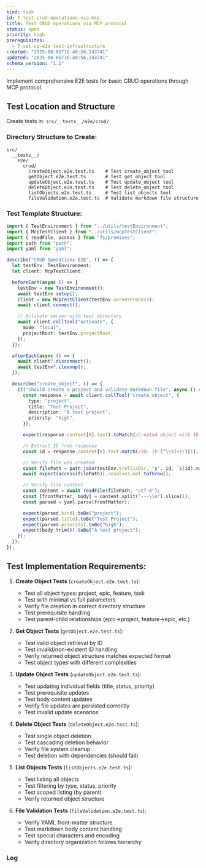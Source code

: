 ```yaml
---
kind: task
id: T-test-crud-operations-via-mcp
title: Test CRUD operations via MCP protocol
status: open
priority: high
prerequisites:
  - T-set-up-e2e-test-infrastructure
created: "2025-08-05T16:40:56.243741"
updated: "2025-08-05T16:40:56.243741"
schema_version: "1.1"
---
```


Implement comprehensive E2E tests for basic CRUD operations through MCP protocol.

## Test Location and Structure

Create tests in: `src/__tests__/e2e/crud/`

### Directory Structure to Create:

```
src/
  __tests__/
    e2e/
      crud/
        createObject.e2e.test.ts    # Test create_object tool
        getObject.e2e.test.ts       # Test get_object tool
        updateObject.e2e.test.ts    # Test update_object tool
        deleteObject.e2e.test.ts    # Test delete_object tool
        listObjects.e2e.test.ts     # Test list_objects tool
        fileValidation.e2e.test.ts  # Validate markdown file structure
```

### Test Template Structure:

```typescript
import { TestEnvironment } from "../utils/testEnvironment";
import { McpTestClient } from "../utils/mcpTestClient";
import { readFile, access } from "fs/promises";
import path from "path";
import yaml from "yaml";

describe("CRUD Operations E2E", () => {
  let testEnv: TestEnvironment;
  let client: McpTestClient;

  beforeEach(async () => {
    testEnv = new TestEnvironment();
    await testEnv.setup();
    client = new McpTestClient(testEnv.serverProcess);
    await client.connect();

    // Activate server with test directory
    await client.callTool("activate", {
      mode: "local",
      projectRoot: testEnv.projectRoot,
    });
  });

  afterEach(async () => {
    await client?.disconnect();
    await testEnv?.cleanup();
  });

  describe("create_object", () => {
    it("should create a project and validate markdown file", async () => {
      const response = await client.callTool("create_object", {
        type: "project",
        title: "Test Project",
        description: "A test project",
        priority: "high",
      });

      expect(response.content[0].text).toMatch(/Created object with ID: P-/);

      // Extract ID from response
      const id = response.content[0].text.match(/ID: (P-[^\\s]+)/)[1];

      // Verify file was created
      const filePath = path.join(testEnv.trellisDir, "p", id, `${id}.md`);
      await expect(access(filePath)).resolves.not.toThrow();

      // Verify file content
      const content = await readFile(filePath, "utf-8");
      const [frontMatter, body] = content.split("---\\n").slice(1);
      const parsed = yaml.parse(frontMatter);

      expect(parsed.kind).toBe("project");
      expect(parsed.title).toBe("Test Project");
      expect(parsed.priority).toBe("high");
      expect(body.trim()).toBe("A test project");
    });
  });
});
```

## Test Implementation Requirements:

1. **Create Object Tests** (`createObject.e2e.test.ts`):
   - Test all object types: project, epic, feature, task
   - Test with minimal vs full parameters
   - Verify file creation in correct directory structure
   - Test prerequisite handling
   - Test parent-child relationships (epic->project, feature->epic, etc.)

2. **Get Object Tests** (`getObject.e2e.test.ts`):
   - Test valid object retrieval by ID
   - Test invalid/non-existent ID handling
   - Verify returned object structure matches expected format
   - Test object types with different complexities

3. **Update Object Tests** (`updateObject.e2e.test.ts`):
   - Test updating individual fields (title, status, priority)
   - Test prerequisite updates
   - Test body content updates
   - Verify file updates are persisted correctly
   - Test invalid update scenarios

4. **Delete Object Tests** (`deleteObject.e2e.test.ts`):
   - Test single object deletion
   - Test cascading deletion behavior
   - Verify file system cleanup
   - Test deletion with dependencies (should fail)

5. **List Objects Tests** (`listObjects.e2e.test.ts`):
   - Test listing all objects
   - Test filtering by type, status, priority
   - Test scoped listing (by parent)
   - Verify returned object structure

6. **File Validation Tests** (`fileValidation.e2e.test.ts`):
   - Verify YAML front-matter structure
   - Test markdown body content handling
   - Test special characters and encoding
   - Verify directory organization follows hierarchy

### Log
